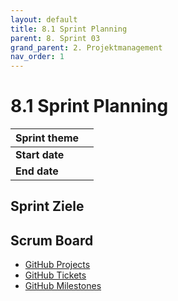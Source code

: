 ```yaml
---
layout: default
title: 8.1 Sprint Planning
parent: 8. Sprint 03
grand_parent: 2. Projektmanagement
nav_order: 1
---
```


# 8.1 Sprint Planning

| **Sprint theme** |   |
|------------------|---|
| **Start date**   |   |
| **End date**     |   |

## Sprint Ziele

## Scrum Board

- [GitHub Projects](https://github.com/orgs/Cloud-native-engineering/projects/3)
- [GitHub Tickets](https://github.com/Cloud-native-engineering/sem01_aws/issues)
- [GitHub Milestones](https://github.com/Cloud-native-engineering/sem01_aws/milestones)
